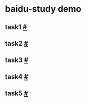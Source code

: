 # baidu-study demo

## task1 [#](https://djw12581.github.io/baidu-study/002/dist/index.html)   

## task2 [#](https://djw12581.github.io/baidu-study/002/dist/index.html) 

## task3 [#](https://djw12581.github.io/baidu-study/003/dist/index.html)      

## task4 [#](https://djw12581.github.io/baidu-study/004/dist/index.html)    

## task5 [#](https://djw12581.github.io/baidu-study/005/dist/index.html)  